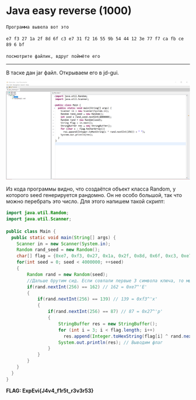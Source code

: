 # Java easy reverse (1000)

```
Программа вывела вот это

e7 f3 27 1a 2f 8d 6f c3 e7 31 f2 16 55 9b 54 44 12 3e 77 f7 ca fb ce 89 6 bf 

посмотрите файлик, вдруг поймёте его
```
<hr>
В таске дан jar файл. Открываем его в jd-gui.

![](images/jd1.png)

Из кода программы видно, что создаётся объект класса Random, у которого seed генерируется рандомно. Он не особо большой, так что можно перебрать это число. Для этого напишем такой скрипт:

```java
import java.util.Random;
import java.util.Scanner;

public class Main {
  public static void main(String[] args) {
    Scanner in = new Scanner(System.in);
    Random rand_seed = new Random();
    char[] flag = {0xe7, 0xf3, 0x27, 0x1a, 0x2f, 0x8d, 0x6f, 0xc3, 0xe7, 0x31, 0xf2, 0x16, 0x55, 0x9b, 0x54, 0x44, 0x12, 0x3e, 0x77, 0xf7, 0xca, 0xfb, 0xce, 0x89, 0x6, 0xbf}; // Строка из условия
    for(int seed = 0; seed < 4000000; ++seed)
    {
        Random rand = new Random(seed);
        //Дальше брутим сид. Если совпали первые 3 символа ключа, то мы нашли (скорее всего) seed
        if(rand.nextInt(256) == 162) // 162 = 0xe7^'E'
        {
            if(rand.nextInt(256) == 139) // 139 = 0xf3^'x'
            {
                if(rand.nextInt(256) == 87) // 87 = 0x27^'p'
                {
                    StringBuffer res = new StringBuffer();
                    for (int i = 3; i < flag.length; i++)
                      res.append(Integer.toHexString(flag[i] ^ rand.nextInt(256)) + " "); // Собираем и 
                    System.out.println(res); // Выводим флаг
                }
            }
        }
    }
  }
}
```

**FLAG: ExpEvi{J4v4_f1r5t_r3v3r53}**
